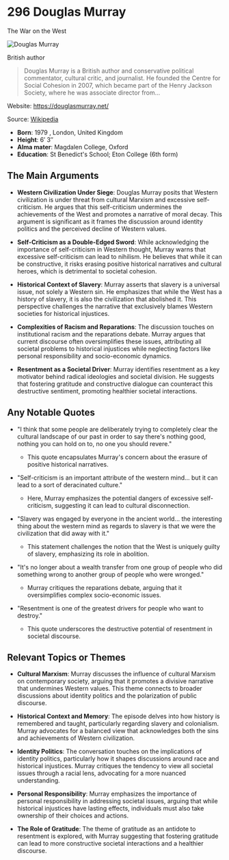 # 296 Douglas Murray
The War on the West

![Douglas Murray](https://encrypted-tbn0.gstatic.com/images?q=tbn:ANd9GcT1UOhZCRlAyIpWKAjnFdW3ZXm9klKUNzcEl2S4DQ&s=0)

British author

> Douglas Murray is a British author and conservative political commentator, cultural critic, and journalist. He founded the Centre for Social Cohesion in 2007, which became part of the Henry Jackson Society, where he was associate director from...

Website: https://douglasmurray.net/

Source: [Wikipedia](https://en.wikipedia.org/wiki/Douglas_Murray_(author))

- **Born**: 1979 , London, United Kingdom
- **Height**: 6′ 3″
- **Alma mater**: Magdalen College, Oxford
- **Education**: St Benedict's School; Eton College (6th form)



## The Main Arguments

- **Western Civilization Under Siege**: Douglas Murray posits that Western civilization is under threat from cultural Marxism and excessive self-criticism. He argues that this self-criticism undermines the achievements of the West and promotes a narrative of moral decay. This argument is significant as it frames the discussion around identity politics and the perceived decline of Western values.

- **Self-Criticism as a Double-Edged Sword**: While acknowledging the importance of self-criticism in Western thought, Murray warns that excessive self-criticism can lead to nihilism. He believes that while it can be constructive, it risks erasing positive historical narratives and cultural heroes, which is detrimental to societal cohesion.

- **Historical Context of Slavery**: Murray asserts that slavery is a universal issue, not solely a Western sin. He emphasizes that while the West has a history of slavery, it is also the civilization that abolished it. This perspective challenges the narrative that exclusively blames Western societies for historical injustices.

- **Complexities of Racism and Reparations**: The discussion touches on institutional racism and the reparations debate. Murray argues that current discourse often oversimplifies these issues, attributing all societal problems to historical injustices while neglecting factors like personal responsibility and socio-economic dynamics.

- **Resentment as a Societal Driver**: Murray identifies resentment as a key motivator behind radical ideologies and societal division. He suggests that fostering gratitude and constructive dialogue can counteract this destructive sentiment, promoting healthier societal interactions.

## Any Notable Quotes

- "I think that some people are deliberately trying to completely clear the cultural landscape of our past in order to say there's nothing good, nothing you can hold on to, no one you should revere."
  - This quote encapsulates Murray's concern about the erasure of positive historical narratives.

- "Self-criticism is an important attribute of the western mind... but it can lead to a sort of deracinated culture."
  - Here, Murray emphasizes the potential dangers of excessive self-criticism, suggesting it can lead to cultural disconnection.

- "Slavery was engaged by everyone in the ancient world... the interesting thing about the western mind as regards to slavery is that we were the civilization that did away with it."
  - This statement challenges the notion that the West is uniquely guilty of slavery, emphasizing its role in abolition.

- "It's no longer about a wealth transfer from one group of people who did something wrong to another group of people who were wronged."
  - Murray critiques the reparations debate, arguing that it oversimplifies complex socio-economic issues.

- "Resentment is one of the greatest drivers for people who want to destroy."
  - This quote underscores the destructive potential of resentment in societal discourse.

## Relevant Topics or Themes

- **Cultural Marxism**: Murray discusses the influence of cultural Marxism on contemporary society, arguing that it promotes a divisive narrative that undermines Western values. This theme connects to broader discussions about identity politics and the polarization of public discourse.

- **Historical Context and Memory**: The episode delves into how history is remembered and taught, particularly regarding slavery and colonialism. Murray advocates for a balanced view that acknowledges both the sins and achievements of Western civilization.

- **Identity Politics**: The conversation touches on the implications of identity politics, particularly how it shapes discussions around race and historical injustices. Murray critiques the tendency to view all societal issues through a racial lens, advocating for a more nuanced understanding.

- **Personal Responsibility**: Murray emphasizes the importance of personal responsibility in addressing societal issues, arguing that while historical injustices have lasting effects, individuals must also take ownership of their choices and actions.

- **The Role of Gratitude**: The theme of gratitude as an antidote to resentment is explored, with Murray suggesting that fostering gratitude can lead to more constructive societal interactions and a healthier discourse.
